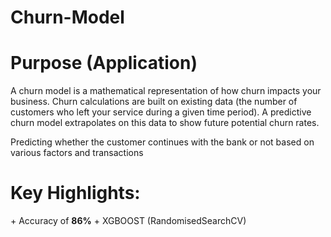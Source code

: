 # Churn-Model
<h1><strong>Purpose (Application)</strong></h1>
<p>A churn model is a mathematical representation of how churn impacts your business. Churn calculations are built on existing data (the number of customers who left your service during a given time period). A predictive churn model extrapolates on this data to show future potential churn rates.</p>
<p>Predicting whether the customer continues with the bank or not based on various factors and transactions</p>
<h1><strong>Key Highlights:</strong></h1>
+ Accuracy of <strong>86%</strong>
+ XGBOOST (<italics>RandomisedSearchCV</italics>)
